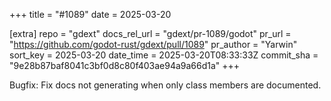 +++
title = "#1089"
date = 2025-03-20

[extra]
repo = "gdext"
docs_rel_url = "gdext/pr-1089/godot"
pr_url = "https://github.com/godot-rust/gdext/pull/1089"
pr_author = "Yarwin"
sort_key = 2025-03-20
date_time = 2025-03-20T08:33:33Z
commit_sha = "9e28b87baf8041c3bf0d8c80f403ae94a9a66d1a"
+++

Bugfix: Fix docs not generating when only class members are documented.
